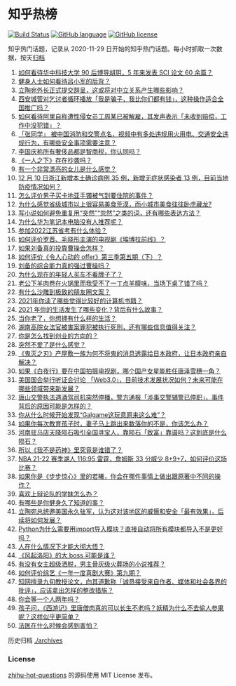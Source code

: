 # 知乎热榜
[![Build Status](https://github.com/ToWeLong/zhihu-hot-questions/workflows/CI/badge.svg)](https://github.com/ToWeLong/zhihu-hot-questions/actions)
[![GitHub language](https://img.shields.io/badge/language-golang-orange.svg)](https://golang.org/)
[![GitHub license](https://img.shields.io/github/license/ToWeLong/zhihu-hot-questions)](https://github.com/ToWeLong/zhihu-hot-questions/blob/main/LICENSE)

知乎热门话题，记录从 2020-11-29 日开始的知乎热门话题。每小时抓取一次数据，按天[归档](./archives)

<!-- BEGIN -->

1. [如何看待华中科技大学 90 后博导胡玥，5 年来发表 SCI 论文 60 余篇？](https://www.zhihu.com/question/504946760)
1. [健身人士如何看待吕小军的后背？](https://www.zhihu.com/question/476569034)
1. [立陶宛外长正式提交辞呈，这或将对中立关系产生哪些影响？](https://www.zhihu.com/question/505219330)
1. [西安城管对乞讨者循环播放「我是骗子，我比你们都有钱」，这种操作适合全国推广吗？](https://www.zhihu.com/question/505087162)
1. [如何看待阿里自称遭性侵女员工周某已被解雇，其发声表示「未收到赔偿，工作中没犯错」？](https://www.zhihu.com/question/505352710)
1. [「张同学」 被中国消防和交警点名，视频中有多处违规用火用电、交通安全违规行为，有哪些安全事项需要注意？](https://www.zhihu.com/question/504978541)
1. [李国庆称所有奢侈品都是智商税，你认同吗？](https://www.zhihu.com/question/504934185)
1. [《一人之下》存在抄袭吗？](https://www.zhihu.com/question/58676702)
1. [有一个非常漂亮的女儿是什么感觉？](https://www.zhihu.com/question/26390056)
1. [12 月 10 日浙江新增本土确诊病例 35 例，新增无症状感染者 13 例，目前当地防疫情况如何？](https://www.zhihu.com/question/505216356)
1. [怎么评价男子买卡地亚手镯被气到要住院的事件？](https://www.zhihu.com/question/504608971)
1. [为什么感觉省级城市以上很容易美食荒漠，而小城市美食往往卧虎藏龙?](https://www.zhihu.com/question/500377036)
1. [写小说如何避免重复用“突然”“忽然”之类的词，还有哪些表达方法？](https://www.zhihu.com/question/482245344)
1. [为什么华为笔记本电脑没有人推荐呢？](https://www.zhihu.com/question/496234538)
1. [参加2022江苏省考有什么体验？](https://www.zhihu.com/question/505250438)
1. [如何评价罗晋、毛晓彤主演的电视剧《埃博拉前线》？](https://www.zhihu.com/question/504049643)
1. [如果刘备真的投靠曹操会怎样？](https://www.zhihu.com/question/503532660)
1. [如何评价《令人心动的 offer》第三季第五期（下）？](https://www.zhihu.com/question/503258461)
1. [刘备的综合能力真的强过曹操吗？](https://www.zhihu.com/question/504948213)
1. [为什么现在的年轻人买车不看牌子了？](https://www.zhihu.com/question/503118999)
1. [老公下羊肉卷在火锅里而我受不了一丁点羊膻味，当场下桌了错了吗？](https://www.zhihu.com/question/504716959)
1. [有什么沙雕到极致的朋友圈文案？](https://www.zhihu.com/question/488938647)
1. [2021年你读了哪些觉得比较好的计算机书籍？](https://www.zhihu.com/question/459130825)
1. [2021 年你的生活发生了哪些变化？背后有什么故事？](https://www.zhihu.com/question/505010942)
1. [当你老了，你想拥有什么样的生活？](https://www.zhihu.com/question/504191599)
1. [湖南高院女法官被害案罪犯被执行死刑，还有哪些信息值得关注？](https://www.zhihu.com/question/505216073)
1. [你是怎么找到创业的方向的？](https://www.zhihu.com/question/25857988)
1. [突然不爱了是什么感觉？](https://www.zhihu.com/question/28002122)
1. [《鬼灭之刃》产屋敷一族为何不将鬼的消息透露给日本政府，让日本政府亲自解决？](https://www.zhihu.com/question/461675058)
1. [如果《白夜行》要在中国拍摄电视剧，哪个国产女星能胜任唐泽雪穗一角？](https://www.zhihu.com/question/287826799)
1. [美国国会举行听证会讨论 「Web3.0」，目前技术发展状况如何？未来可能在哪些领域带来新发展？](https://www.zhihu.com/question/504785212)
1. [唐山交警执法遇酒驾司机突然停播，警方通报「涉事交警辅警已停职」，事件背后的原因可能是怎样的？](https://www.zhihu.com/question/504836167)
1. [你从什么时候开始发现“Galgame这玩意原来这么难”？](https://www.zhihu.com/question/505046803)
1. [如果你每次教育孩子时，妻子马上跳出来数落你的不是，你该怎么办？](https://www.zhihu.com/question/504629225)
1. [河南驻马店天降陨石吸引全国寻宝人，靠陨石「致富」靠谱吗？这到底是什么陨石？](https://www.zhihu.com/question/504686527)
1. [所以《我不是药神》里究竟是谁错了？](https://www.zhihu.com/question/284966366)
1. [NBA 21-22 赛季湖人 116:95 雷霆，詹姆斯 33 分威少 8+9+7，如何评价这场比赛？](https://www.zhihu.com/question/505205243)
1. [如果你是《步步惊心》里的若曦，你会在哪件事情上做出跟原著中不同的操作？](https://www.zhihu.com/question/333430323)
1. [喜欢上辩论队的学妹怎么办？](https://www.zhihu.com/question/502479429)
1. [有哪些是你健身久了知道的事？](https://www.zhihu.com/question/332765440)
1. [立陶宛总统邀美国永久驻军，认为这对该地区的威慑和安全「最有效果」，后续将如何发展？](https://www.zhihu.com/question/505077631)
1. [Python为什么需要用import导入模块？直接自动将所有模块都导入不是更好吗？](https://www.zhihu.com/question/501372849)
1. [人在什么情况下才能大彻大悟？](https://www.zhihu.com/question/474123071)
1. [《风起洛阳》的大 boss 可能是谁？](https://www.zhihu.com/question/503926163)
1. [有没有女主超级洒脱，男主骨灰级火葬场的小说推荐？](https://www.zhihu.com/question/482404727)
1. [如何评价综艺《一年一度喜剧大赛》第九期？](https://www.zhihu.com/question/504990083)
1. [知网擅录九旬教授论文，向其道歉称「诚恳接受来自作者、媒体和社会各界的批评」，应该拿出怎样的整改措施？](https://www.zhihu.com/question/505180587)
1. [你会等一个人两年吗？](https://www.zhihu.com/question/433370621)
1. [孩子问，《西游记》里唐僧肉真的可以长生不老吗？妖精为什么不去偷人参果呢？这样似乎更简单？](https://www.zhihu.com/question/504205186)
1. [法医在什么时候会感到害怕？](https://www.zhihu.com/question/385085946)

<!-- END -->

历史归档 [./archives](./archives)


### License
[zhihu-hot-questions](https://github.com/towelong/zhihu-hot-questions) 的源码使用 MIT License 发布。